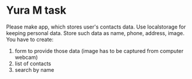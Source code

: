 # Yura M task

Please make app, which stores user's contacts data. Use localstorage for keeping personal data.
Store such data as name, phone, address, image.
You have to create:

1. form to provide those data (image has to be captured from computer webcam)
2. list of contacts
3. search by name
